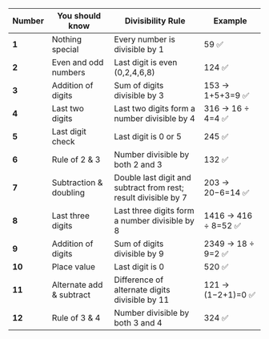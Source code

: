 | **Number** | **You should know**      | **Divisibility Rule**                                           | **Example**         |
| ---------- | ------------------------ | --------------------------------------------------------------- | ------------------- |
| **1**      | Nothing special          | Every number is divisible by 1                                  | 59 ✅                |
| **2**      | Even and odd numbers     | Last digit is even (0,2,4,6,8)                                  | 124 ✅               |
| **3**      | Addition of digits       | Sum of digits divisible by 3                                    | 153 → 1+5+3=9 ✅     |
| **4**      | Last two digits          | Last two digits form a number divisible by 4                    | 316 → 16 ÷ 4=4 ✅    |
| **5**      | Last digit check         | Last digit is 0 or 5                                            | 245 ✅               |
| **6**      | Rule of 2 & 3            | Number divisible by both 2 and 3                                | 132 ✅               |
| **7**      | Subtraction & doubling   | Double last digit and subtract from rest; result divisible by 7 | 203 → 20−6=14 ✅     |
| **8**      | Last three digits        | Last three digits form a number divisible by 8                  | 1416 → 416 ÷ 8=52 ✅ |
| **9**      | Addition of digits       | Sum of digits divisible by 9                                    | 2349 → 18 ÷ 9=2 ✅   |
| **10**     | Place value              | Last digit is 0                                                 | 520 ✅               |
| **11**     | Alternate add & subtract | Difference of alternate digits divisible by 11                  | 121 → (1−2+1)=0 ✅   |
| **12**     | Rule of 3 & 4            | Number divisible by both 3 and 4                                | 324 ✅               |
